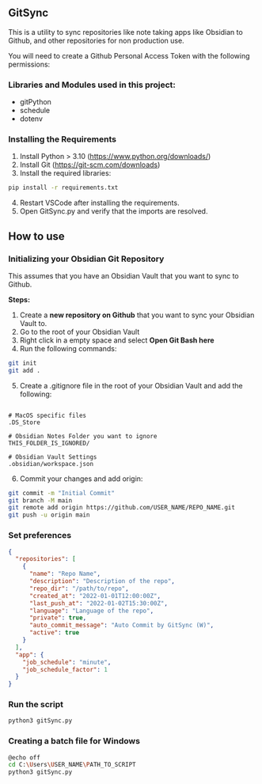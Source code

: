 ## GitSync

This is a utility to sync repositories like note taking apps like Obsidian to Github, and other repositories for non production use.

You will need to create a Github Personal Access Token with the following permissions:

### Libraries and Modules used in this project:

- gitPython
- schedule
- dotenv

### Installing the Requirements

1. Install Python > 3.10 (https://www.python.org/downloads/)
2. Install Git (https://git-scm.com/downloads)
3. Install the required libraries:

```bash
pip install -r requirements.txt
```

4. Restart VSCode after installing the requirements.
5. Open GitSync.py and verify that the imports are resolved.

## How to use
### Initializing your Obsidian Git Repository

This assumes that you have an Obsidian Vault that you want to sync to Github.

**Steps:**

1. Create a **new repository on Github** that you want to sync your Obsidian Vault to.
2. Go to the root of your Obsidian Vault
3. Right click in a empty space and select **Open Git Bash here**
4. Run the following commands:

```bash
git init
git add .
```

5. Create a .gitignore file in the root of your Obsidian Vault and add the following:

```gitignore

# MacOS specific files
.DS_Store

# Obsidian Notes Folder you want to ignore
THIS_FOLDER_IS_IGNORED/

# Obsidian Vault Settings
.obsidian/workspace.json
```

6. Commit your changes and add origin:

```bash
git commit -m "Initial Commit"
git branch -M main
git remote add origin https://github.com/USER_NAME/REPO_NAME.git
git push -u origin main
```

### Set preferences

```json
{
  "repositories": [
    {
      "name": "Repo Name",
      "description": "Description of the repo",
      "repo_dir": "/path/to/repo",
      "created_at": "2022-01-01T12:00:00Z",
      "last_push_at": "2022-01-02T15:30:00Z",
      "language": "Language of the repo",
      "private": true,
      "auto_commit_message": "Auto Commit by GitSync (W)",
      "active": true
    }
  ],
  "app": {
    "job_schedule": "minute",
    "job_schedule_factor": 1
  }
}
```

### Run the script

```python
python3 gitSync.py
```

### Creating a batch file for Windows

```bash
@echo off
cd C:\Users\USER_NAME\PATH_TO_SCRIPT
python3 gitSync.py
```
